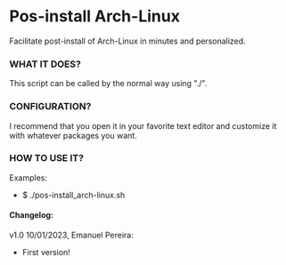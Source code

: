 # Pos-install Arch-Linux
Facilitate post-install of Arch-Linux in minutes and personalized.

### WHAT IT DOES?
This script can be called by the normal way using "./".

### CONFIGURATION?
I recommend that you open it in your favorite text editor and customize it with whatever packages you want.

### HOW TO USE IT?
Examples:
* $ ./pos-install_arch-linux.sh

#### Changelog:
 v1.0 10/01/2023, Emanuel Pereira:
  - First version!
